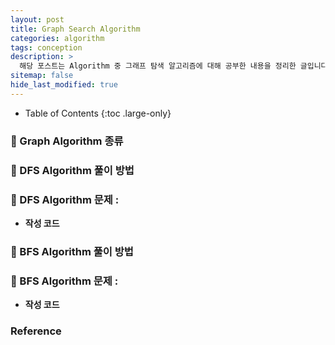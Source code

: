 ```yaml
---
layout: post
title: Graph Search Algorithm
categories: algorithm
tags: conception
description: >
  해당 포스트는 Algorithm 중 그래프 탐색 알고리즘에 대해 공부한 내용을 정리한 글입니다.
sitemap: false
hide_last_modified: true
---
```


- Table of Contents
{:toc .large-only}


### 🔑 Graph Algorithm 종류


### 🔑 DFS Algorithm 풀이 방법



### 📄 DFS Algorithm 문제 :


- **작성 코드**


### 🔑 BFS Algorithm 풀이 방법


### 📄 BFS Algorithm 문제 :


- **작성 코드**


### Reference
